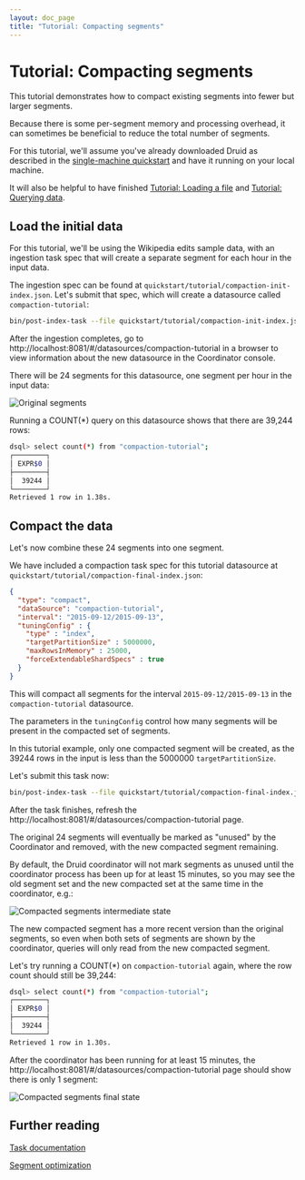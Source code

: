 ```yaml
---
layout: doc_page
title: "Tutorial: Compacting segments"
---
```


<!--
  ~ Licensed to the Apache Software Foundation (ASF) under one
  ~ or more contributor license agreements.  See the NOTICE file
  ~ distributed with this work for additional information
  ~ regarding copyright ownership.  The ASF licenses this file
  ~ to you under the Apache License, Version 2.0 (the
  ~ "License"); you may not use this file except in compliance
  ~ with the License.  You may obtain a copy of the License at
  ~
  ~   http://www.apache.org/licenses/LICENSE-2.0
  ~
  ~ Unless required by applicable law or agreed to in writing,
  ~ software distributed under the License is distributed on an
  ~ "AS IS" BASIS, WITHOUT WARRANTIES OR CONDITIONS OF ANY
  ~ KIND, either express or implied.  See the License for the
  ~ specific language governing permissions and limitations
  ~ under the License.
  -->

# Tutorial: Compacting segments

This tutorial demonstrates how to compact existing segments into fewer but larger segments.

Because there is some per-segment memory and processing overhead, it can sometimes be beneficial to reduce the total number of segments.

For this tutorial, we'll assume you've already downloaded Druid as described in 
the [single-machine quickstart](index.html) and have it running on your local machine. 

It will also be helpful to have finished [Tutorial: Loading a file](../tutorials/tutorial-batch.html) and [Tutorial: Querying data](../tutorials/tutorial-query.html).

## Load the initial data

For this tutorial, we'll be using the Wikipedia edits sample data, with an ingestion task spec that will create a separate segment for each hour in the input data.

The ingestion spec can be found at `quickstart/tutorial/compaction-init-index.json`. Let's submit that spec, which will create a datasource called `compaction-tutorial`:

```bash
bin/post-index-task --file quickstart/tutorial/compaction-init-index.json 
```

After the ingestion completes, go to http://localhost:8081/#/datasources/compaction-tutorial in a browser to view information about the new datasource in the Coordinator console.

There will be 24 segments for this datasource, one segment per hour in the input data:

![Original segments](../tutorials/img/tutorial-retention-01.png "Original segments")

Running a COUNT(*) query on this datasource shows that there are 39,244 rows:

```bash
dsql> select count(*) from "compaction-tutorial";
┌────────┐
│ EXPR$0 │
├────────┤
│  39244 │
└────────┘
Retrieved 1 row in 1.38s.
```

## Compact the data

Let's now combine these 24 segments into one segment.

We have included a compaction task spec for this tutorial datasource at `quickstart/tutorial/compaction-final-index.json`:

```json
{
  "type": "compact",
  "dataSource": "compaction-tutorial",
  "interval": "2015-09-12/2015-09-13",
  "tuningConfig" : {
    "type" : "index",
    "targetPartitionSize" : 5000000,
    "maxRowsInMemory" : 25000,
    "forceExtendableShardSpecs" : true
  }
}
```

This will compact all segments for the interval `2015-09-12/2015-09-13` in the `compaction-tutorial` datasource. 

The parameters in the `tuningConfig` control how many segments will be present in the compacted set of segments. 

In this tutorial example, only one compacted segment will be created, as the 39244 rows in the input is less than the 5000000 `targetPartitionSize`.

Let's submit this task now:

```bash
bin/post-index-task --file quickstart/tutorial/compaction-final-index.json 
```

After the task finishes, refresh the http://localhost:8081/#/datasources/compaction-tutorial page.

The original 24 segments will eventually be marked as "unused" by the Coordinator and removed, with the new compacted segment remaining. 

By default, the Druid coordinator will not mark segments as unused until the coordinator process has been up for at least 15 minutes, so you may see the old segment set and the new compacted set at the same time in the coordinator, e.g.:

![Compacted segments intermediate state](../tutorials/img/tutorial-compaction-01.png "Compacted segments intermediate state")

The new compacted segment has a more recent version than the original segments, so even when both sets of segments are shown by the coordinator, queries will only read from the new compacted segment.

Let's try running a COUNT(*) on `compaction-tutorial` again, where the row count should still be 39,244:

```bash
dsql> select count(*) from "compaction-tutorial";
┌────────┐
│ EXPR$0 │
├────────┤
│  39244 │
└────────┘
Retrieved 1 row in 1.30s.
```

After the coordinator has been running for at least 15 minutes, the http://localhost:8081/#/datasources/compaction-tutorial page should show there is only 1 segment:

![Compacted segments final state](../tutorials/img/tutorial-compaction-02.png "Compacted segments final state")

## Further reading

[Task documentation](../ingestion/tasks.html)

[Segment optimization](../operations/segment-optimization.html)
